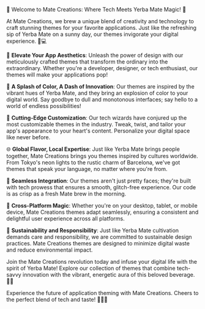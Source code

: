 🌿 Welcome to Mate Creations: Where Tech Meets Yerba Mate Magic! 🚀

At Mate Creations, we brew a unique blend of creativity and technology to craft stunning themes for your favorite applications. Just like the refreshing sip of Yerba Mate on a sunny day, our themes invigorate your digital experience. 🍃💻

🚀 **Elevate Your App Aesthetics**: Unleash the power of design with our meticulously crafted themes that transform the ordinary into the extraordinary. Whether you're a developer, designer, or tech enthusiast, our themes will make your applications pop!

🌈 **A Splash of Color, A Dash of Innovation**: Our themes are inspired by the vibrant hues of Yerba Mate, and they bring an explosion of color to your digital world. Say goodbye to dull and monotonous interfaces; say hello to a world of endless possibilities!

🔧 **Cutting-Edge Customization**: Our tech wizards have conjured up the most customizable themes in the industry. Tweak, twist, and tailor your app's appearance to your heart's content. Personalize your digital space like never before.

🌐 **Global Flavor, Local Expertise**: Just like Yerba Mate brings people together, Mate Creations brings you themes inspired by cultures worldwide. From Tokyo's neon lights to the rustic charm of Barcelona, we've got themes that speak your language, no matter where you're from.

🚀 **Seamless Integration**: Our themes aren't just pretty faces; they're built with tech prowess that ensures a smooth, glitch-free experience. Our code is as crisp as a fresh Mate brew in the morning.

📱 **Cross-Platform Magic**: Whether you're on your desktop, tablet, or mobile device, Mate Creations themes adapt seamlessly, ensuring a consistent and delightful user experience across all platforms.

🌱 **Sustainability and Responsibility**: Just like Yerba Mate cultivation demands care and responsibility, we are committed to sustainable design practices. Mate Creations themes are designed to minimize digital waste and reduce environmental impact.

Join the Mate Creations revolution today and infuse your digital life with the spirit of Yerba Mate! Explore our collection of themes that combine tech-savvy innovation with the vibrant, energetic aura of this beloved beverage. 🍃✨

Experience the future of application theming with Mate Creations. Cheers to the perfect blend of tech and taste! 🎉🌐🍵
